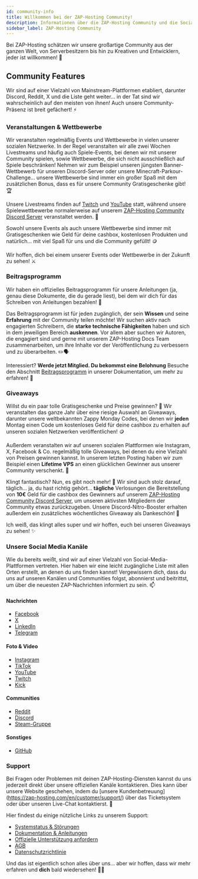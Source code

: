 ```yaml
---
id: community-info
title: Willkommen bei der ZAP-Hosting Community!
description: Informationen über die ZAP-Hosting Community und die Social Media Kanäle von ZAP-Hosting - ZAP-Hosting.com Dokumentation
sidebar_label: ZAP-Hosting Community
---
```


Bei ZAP-Hosting schätzen wir unsere großartige Community aus der ganzen Welt, von Serverbesitzern bis hin zu Kreativen und Entwicklern, jeder ist willkommen! 👋

## Community Features

Wir sind auf einer Vielzahl von Mainstream-Plattformen etabliert, darunter Discord, Reddit, X und die Liste geht weiter... in der Tat sind wir wahrscheinlich auf den meisten von ihnen! Auch unsere Community-Präsenz ist breit gefächert! ⚡

### Veranstaltungen & Wettbewerbe

Wir veranstalten regelmäßig Events und Wettbewerbe in vielen unserer sozialen Netzwerke. In der Regel veranstalten wir alle zwei Wochen Livestreams und häufig auch Spiele-Events, bei denen wir mit unserer Community spielen, sowie Wettbewerbe, die sich nicht ausschließlich auf Spiele beschränken! Nehmen wir zum Beispiel unseren jüngsten Banner-Wettbewerb für unseren Discord-Server oder unsere Minecraft-Parkour-Challenge... unsere Wettbewerbe sind immer ein großer Spaß mit dem zusätzlichen Bonus, dass es für unsere Community Gratisgeschenke gibt! 🏆

Unsere Livestreams finden auf [Twitch](https://twitch.tv/zaphosting) und [YouTube](https://youtube.com/zaphosting) statt, während unsere Spielewettbewerbe normalerweise auf unserem [ZAP-Hosting Community Discord Server](https://discord.gg/invite/zaphosting) veranstaltet werden. 🎥

Sowohl unsere Events als auch unsere Wettbewerbe sind immer mit Gratisgeschenken wie Geld für deine cashbox, kostenlosen Produkten und natürlich... mit viel Spaß für uns und die Community gefüllt! 🪙

Wir hoffen, dich bei einem unserer Events oder Wettbewerbe in der Zukunft zu sehen! ⚔️

### Beitragsprogramm

Wir haben ein offizielles Beitragsprogramm für unsere Anleitungen (ja, genau diese Dokumente, die du gerade liest), bei dem wir dich für das Schreiben von Anleitungen bezahlen! 📰

Das Beitragsprogramm ist für jeden zugänglich, der sein **Wissen** und seine **Erfahrung** mit der Community teilen möchte! Wir suchen aktiv nach engagierten Schreibern, die **starke technische Fähigkeiten** haben und sich in dem jeweiligen Bereich **auskennen**. Vor allem aber suchen wir Autoren, die engagiert sind und gerne mit unserem ZAP-Hosting Docs Team zusammenarbeiten, um ihre Inhalte vor der Veröffentlichung zu verbessern und zu überarbeiten. ✏️🗣️

Interessiert? **Werde jetzt Mitglied. Du bekommst eine Belohnung** Besuche  den Abschnitt [Beitragsprogramm](contribution-introduction.md) in unserer Dokumentation, um mehr zu erfahren! 🚀



### Giveaways

Willst du ein paar tolle Gratisgeschenke und Preise gewinnen? 🎁 Wir veranstalten das ganze Jahr über eine riesige Auswahl an Giveaways, darunter unsere weltbekannten Zappy Monday Codes, bei denen wir **jeden** Montag einen Code um kostenloses Geld für deine cashbox zu erhalten auf unseren sozialen Netzwerken veröffentlichen! 🪙

Außerdem veranstalten wir auf unseren sozialen Plattformen wie Instagram, X, Facebook & Co. regelmäßig tolle Giveaways, bei denen du eine Vielzahl von Preisen gewinnen kannst. In unserem letzten Posting haben wir zum Beispiel einen **Lifetime VPS** an einen glücklichen Gewinner aus unserer Community verschenkt. 💪

Klingt fantastisch? Nun, es gibt noch mehr! 🎉 Wir sind auch stolz darauf, täglich... ja, du hast richtig gehört... **tägliche** Verlosungen die Bereitstellung von **10€** Geld für die cashbox des Gewinners auf unserem [ZAP-Hosting Community Discord Server](https://discord.gg/invite/zaphosting), um unseren aktivsten Mitgliedern der Community etwas zurückzugeben. Unsere Discord-Nitro-Booster erhalten außerdem ein zusätzliches wöchentliches Giveaway als Dankeschön! 🫢

Ich weiß, das klingt alles super und wir hoffen, euch bei unseren Giveaways zu sehen! ✨



### Unsere Social Media Kanäle

Wie du bereits weißt, sind wir auf einer Vielzahl von Social-Media-Plattformen vertreten. Hier haben wir eine leicht zugängliche Liste mit allen Orten erstellt, an denen du uns finden kannst! Vergewissern dich, dass du uns auf unseren Kanälen und Communities folgst, abonnierst und beitrittst, um über die neuesten ZAP-Nachrichten informiert zu sein. 📫

#### Nachrichten
- [Facebook](https://facebook.com/zaphosting)
- [X](https://x.com/zaphosting)
- [LinkedIn](https://linkedin.com/company/zaphosting)
- [Telegram](https://t.me/zap_hosting)

#### Foto & Video
- [Instagram](https://instagram.com/zaphosting)
- [TikTok](https://www.tiktok.com/@zaphosting)
- [YouTube](https://youtube.com/zaphosting)
- [Twitch](https://twitch.tv/zaphosting)
- [Kick](https://kick.com/zaphosting)

#### Communities
- [Reddit](https://reddit.com/r/zaphosting)
- [Discord](https://discord.gg/zaphosting)
- [Steam-Gruppe](https://steamcommunity.com/groups/zaphosting)

#### Sonstiges
- [GitHub](https://github.com/zaphosting)



### Support

Bei Fragen oder Problemen mit deinen ZAP-Hosting-Diensten kannst du uns jederzeit direkt über unsere offiziellen Kanäle kontaktieren. Dies kann über unsere Website geschehen, indem du [unsere Kundenbetreuung] (https://zap-hosting.com/en/customer/support/) über das Ticketsystem oder über unseren Live-Chat kontaktierst. 👥

Hier findest du einige nützliche Links zu unserem Support:

- [Systemstatus & Störungen](https://zap-hosting.com/status)
- [Dokumentation & Anleitungen](https://zap-hosting.com/guides/)
- [Offizielle Unterstützung anfordern](https://zap-hosting.com/en/customer/support/)
- [AGB](https://zap-hosting.com/en/terms/)
- [Datenschutzrichtlinie](https://zap-hosting.com/en/privacy-policy/)

Und das ist eigentlich schon alles über uns... aber wir hoffen, dass wir mehr erfahren und **dich** bald wiedersehen! 🙋‍♂️
